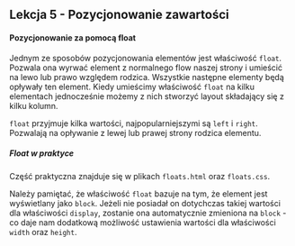 ## Lekcja 5 - Pozycjonowanie zawartości

#### Pozycjonowanie za pomocą float

Jednym ze sposobów pozycjonowania elementów jest właściwość `float`. Pozwala ona wyrwać element z normalnego
flow naszej strony i umieścić na lewo lub prawo względem rodzica. Wszystkie następne elementy będą opływały
ten element. Kiedy umieścimy właściwość `float` na kilku elementach jednocześnie możemy z nich stworzyć layout składający
się z kilku kolumn.

`float` przyjmuje kilka wartości, najpopularniejszymi są `left` i `right`. Pozwalają na opływanie z lewej lub prawej strony
rodzica elementu.

##### Float w praktyce

Część praktyczna znajduje się w plikach `floats.html` oraz `floats.css`.

Należy pamiętać, że właściwość `float` bazuje na tym, że element jest wyświetlany jako `block`. Jeżeli nie posiadał on 
dotychczas takiej wartości dla właściwości `display`, zostanie ona automatycznie zmieniona na `block` - co daje nam dodatkową
możliwość ustawienia wartości dla właściwości `width` oraz `height`.

